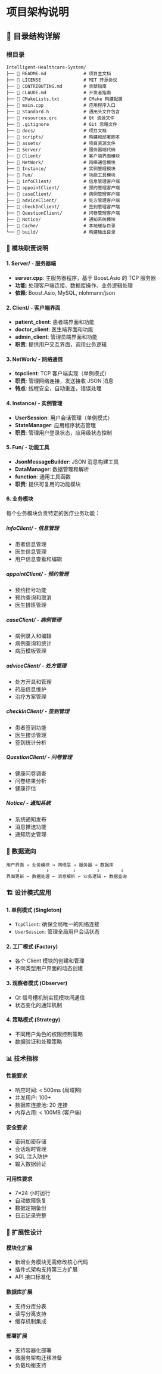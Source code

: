# 项目架构说明

## 📁 目录结构详解

### 根目录
```
Intelligent-Healthcare-System/
├── 📄 README.md              # 项目主文档
├── 📄 LICENSE                # MIT 开源协议
├── 📄 CONTRIBUTING.md        # 贡献指南
├── 📄 CLAUDE.md              # 开发者指南
├── 📄 CMakeLists.txt         # CMake 构建配置
├── 📄 main.cpp               # 应用程序入口
├── 📄 Standard.h             # 通用头文件包含
├── 📄 resources.qrc          # Qt 资源文件
├── 📄 .gitignore             # Git 忽略文件
├── 📁 docs/                  # 项目文档
├── 📁 scripts/               # 构建和部署脚本
├── 📁 assets/                # 项目资源文件
├── 📁 Server/                # 服务器端代码
├── 📁 Client/                # 客户端界面模块
├── 📁 NetWork/               # 网络通信模块
├── 📁 Instance/              # 实例管理模块
├── 📁 Fun/                   # 功能工具模块
├── 📁 infoClient/            # 信息管理客户端
├── 📁 appointClient/         # 预约管理客户端
├── 📁 caseClient/            # 病例管理客户端
├── 📁 adviceClient/          # 处方管理客户端
├── 📁 checkInClient/         # 签到管理客户端
├── 📁 QuestionClient/        # 问卷管理客户端
├── 📁 Notice/                # 通知系统模块
├── 📁 Cache/                 # 本地缓存目录
└── 📁 build/                 # 构建输出目录
```

### 🎯 模块职责说明

#### 1. Server/ - 服务器端
- **server.cpp**: 主服务器程序，基于 Boost.Asio 的 TCP 服务器
- **功能**: 处理客户端连接、数据库操作、业务逻辑处理
- **依赖**: Boost.Asio, MySQL, nlohmann/json

#### 2. Client/ - 客户端界面
- **patient_client**: 患者端界面和功能
- **doctor_client**: 医生端界面和功能  
- **admin_client**: 管理员端界面和功能
- **职责**: 提供用户交互界面，调用业务逻辑

#### 3. NetWork/ - 网络通信
- **tcpclient**: TCP 客户端实现（单例模式）
- **职责**: 管理网络连接，发送接收 JSON 消息
- **特点**: 线程安全，自动重连，错误处理

#### 4. Instance/ - 实例管理
- **UserSession**: 用户会话管理（单例模式）
- **StateManager**: 应用程序状态管理
- **职责**: 管理用户登录状态，应用级状态控制

#### 5. Fun/ - 功能工具
- **JsonMessageBuilder**: JSON 消息构建工具
- **DataManager**: 数据管理和解析
- **function**: 通用工具函数
- **职责**: 提供可复用的功能模块

#### 6. 业务模块
每个业务模块负责特定的医疗业务功能：

##### infoClient/ - 信息管理
- 患者信息管理
- 医生信息管理
- 用户信息查看和编辑

##### appointClient/ - 预约管理  
- 预约挂号功能
- 预约查询和取消
- 医生排班管理

##### caseClient/ - 病例管理
- 病例录入和编辑
- 病例查询和统计
- 病历模板管理

##### adviceClient/ - 处方管理
- 处方开具和管理
- 药品信息维护
- 治疗方案管理

##### checkInClient/ - 签到管理
- 患者签到功能
- 医生接诊管理
- 签到统计分析

##### QuestionClient/ - 问卷管理
- 健康问卷调查
- 问卷结果分析
- 健康评估

##### Notice/ - 通知系统
- 系统通知发布
- 消息推送功能
- 通知历史管理

### 🔄 数据流向

```
用户界面 → 业务模块 → 网络层 → 服务器 → 数据库
    ↓          ↓         ↓        ↓        ↓
界面更新 ← 数据处理 ← 消息解析 ← 业务逻辑 ← 数据查询
```

### 🏗️ 设计模式应用

#### 1. 单例模式 (Singleton)
- `TcpClient`: 确保全局唯一的网络连接
- `UserSession`: 管理全局用户会话状态

#### 2. 工厂模式 (Factory)  
- 各个 Client 模块的创建和管理
- 不同类型用户界面的动态创建

#### 3. 观察者模式 (Observer)
- Qt 信号槽机制实现模块间通信
- 状态变化的通知机制

#### 4. 策略模式 (Strategy)
- 不同用户角色的权限控制策略
- 数据验证和处理策略

### 📊 技术指标

#### 性能要求
- 响应时间: < 500ms (局域网)
- 并发用户: 100+ 
- 数据库连接池: 20 连接
- 内存占用: < 100MB (客户端)

#### 安全要求
- 密码加密存储
- 会话超时管理  
- SQL 注入防护
- 输入数据验证

#### 可用性要求
- 7×24 小时运行
- 自动故障恢复
- 数据定期备份
- 日志记录完整

### 🔧 扩展性设计

#### 模块化扩展
- 新增业务模块无需修改核心代码
- 插件式架构支持第三方扩展
- API 接口标准化

#### 数据库扩展
- 支持分库分表
- 读写分离支持
- 缓存机制集成

#### 部署扩展
- 支持容器化部署
- 微服务架构迁移准备
- 负载均衡支持